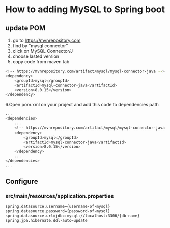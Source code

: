 # How to adding MySQL to Spring boot

## update POM

1. go to https://mvnrepository.com
2. find by "mysql connector"
3. click on MySQL Connector/J
4. choose lasted version 
5. copy code from maven tab

```bash
<!-- https://mvnrepository.com/artifact/mysql/mysql-connector-java -->
<dependency>
    <groupId>mysql</groupId>
    <artifactId>mysql-connector-java</artifactId>
    <version>8.0.15</version>
</dependency>
```

6.Open pom.xml on your project and add this code to dependencies path

```bash
...
<dependencies>
    ...
    <!-- https://mvnrepository.com/artifact/mysql/mysql-connector-java -->
    <dependency>
        <groupId>mysql</groupId>
        <artifactId>mysql-connector-java</artifactId>
        <version>8.0.15</version>
    </dependency>
    ...
</dependencies>
...
```

## Configure

### src/main/resources/application.properties

```bash
spring.datasource.username={username-of-mysql}
spring.datasource.password={password-of-mysql}
spring.datasource.url=jdbc:mysql://localhost:3306/{db-name}
spring.jpa.hibernate.ddl-auto=update
```
